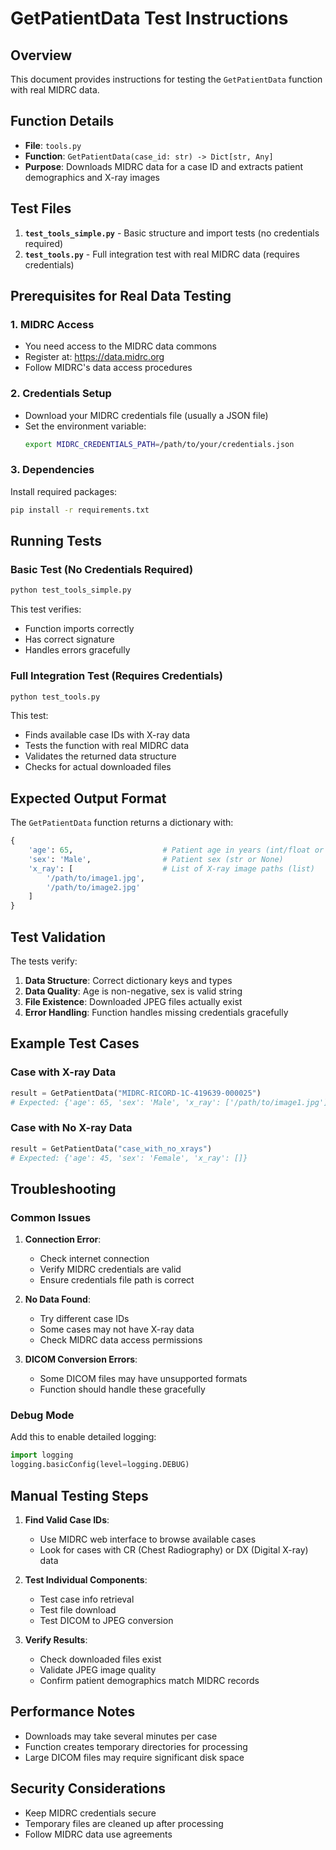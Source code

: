 # GetPatientData Test Instructions

## Overview
This document provides instructions for testing the `GetPatientData` function with real MIDRC data.

## Function Details
- **File**: `tools.py`
- **Function**: `GetPatientData(case_id: str) -> Dict[str, Any]`
- **Purpose**: Downloads MIDRC data for a case ID and extracts patient demographics and X-ray images

## Test Files
1. **`test_tools_simple.py`** - Basic structure and import tests (no credentials required)
2. **`test_tools.py`** - Full integration test with real MIDRC data (requires credentials)

## Prerequisites for Real Data Testing

### 1. MIDRC Access
- You need access to the MIDRC data commons
- Register at: https://data.midrc.org
- Follow MIDRC's data access procedures

### 2. Credentials Setup
- Download your MIDRC credentials file (usually a JSON file)
- Set the environment variable:
  ```bash
  export MIDRC_CREDENTIALS_PATH=/path/to/your/credentials.json
  ```

### 3. Dependencies
Install required packages:
```bash
pip install -r requirements.txt
```

## Running Tests

### Basic Test (No Credentials Required)
```bash
python test_tools_simple.py
```

This test verifies:
- Function imports correctly
- Has correct signature
- Handles errors gracefully

### Full Integration Test (Requires Credentials)
```bash
python test_tools.py
```

This test:
- Finds available case IDs with X-ray data
- Tests the function with real MIDRC data
- Validates the returned data structure
- Checks for actual downloaded files

## Expected Output Format

The `GetPatientData` function returns a dictionary with:

```python
{
    'age': 65,                    # Patient age in years (int/float or None)
    'sex': 'Male',                # Patient sex (str or None)
    'x_ray': [                    # List of X-ray image paths (list)
        '/path/to/image1.jpg',
        '/path/to/image2.jpg'
    ]
}
```

## Test Validation

The tests verify:
1. **Data Structure**: Correct dictionary keys and types
2. **Data Quality**: Age is non-negative, sex is valid string
3. **File Existence**: Downloaded JPEG files actually exist
4. **Error Handling**: Function handles missing credentials gracefully

## Example Test Cases

### Case with X-ray Data
```python
result = GetPatientData("MIDRC-RICORD-1C-419639-000025")
# Expected: {'age': 65, 'sex': 'Male', 'x_ray': ['/path/to/image1.jpg']}
```

### Case with No X-ray Data
```python
result = GetPatientData("case_with_no_xrays")
# Expected: {'age': 45, 'sex': 'Female', 'x_ray': []}
```

## Troubleshooting

### Common Issues

1. **Connection Error**: 
   - Check internet connection
   - Verify MIDRC credentials are valid
   - Ensure credentials file path is correct

2. **No Data Found**:
   - Try different case IDs
   - Some cases may not have X-ray data
   - Check MIDRC data access permissions

3. **DICOM Conversion Errors**:
   - Some DICOM files may have unsupported formats
   - Function should handle these gracefully

### Debug Mode
Add this to enable detailed logging:
```python
import logging
logging.basicConfig(level=logging.DEBUG)
```

## Manual Testing Steps

1. **Find Valid Case IDs**:
   - Use MIDRC web interface to browse available cases
   - Look for cases with CR (Chest Radiography) or DX (Digital X-ray) data

2. **Test Individual Components**:
   - Test case info retrieval
   - Test file download
   - Test DICOM to JPEG conversion

3. **Verify Results**:
   - Check downloaded files exist
   - Validate JPEG image quality
   - Confirm patient demographics match MIDRC records

## Performance Notes
- Downloads may take several minutes per case
- Function creates temporary directories for processing
- Large DICOM files may require significant disk space

## Security Considerations
- Keep MIDRC credentials secure
- Temporary files are cleaned up after processing
- Follow MIDRC data use agreements